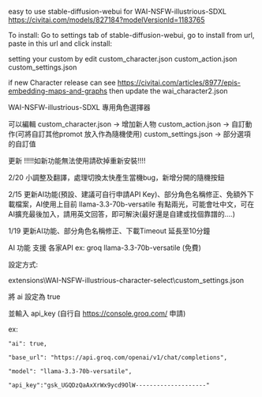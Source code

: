 easy to use stable-diffusion-webui for WAI-NSFW-illustrious-SDXL https://civitai.com/models/827184?modelVersionId=1183765

To install: Go to settings tab of stable-diffusion-webui, go to install from url, paste in this url and click install:

setting your custom by edit 
custom_character.json
custom_action.json
custom_settings.json

if new Character release can see https://civitai.com/articles/8977/epis-embedding-maps-and-graphs
then update the wai_character2.json

WAI-NSFW-illustrious-SDXL 專用角色選擇器

可以編輯
custom_character.json -> 增加新人物
custom_action.json -> 自訂動作(可將自訂其他promot 放入作為隨機使用)
custom_settings.json -> 部分選項的自訂值

更新 !!!!!如新功能無法使用請砍掉重新安裝!!!!

2/20 小調整及翻譯，處理切換太快產生當機bug，新增分開的隨機按鈕

2/15 更新AI功能(預設、建議可自行申請API Key)、部分角色名稱修正、免額外下載檔案，AI使用上目前 llama-3.3-70b-versatile 有點兩光，可能會吐中文，可在AI擴充最後加入，請用英文回答，即可解決(最好還是自建或找個靠譜的....)

1/19 更新AI功能、部分角色名稱修正、下載Timeout 延長至10分鐘

AI 功能 支援 各家API ex: groq llama-3.3-70b-versatile (免費) 

設定方式:

extensions\WAI-NSFW-illustrious-character-select\custom_settings.json

將 ai 設定為 true

並輸入 api_key (自行自 https://console.groq.com/ 申請)

ex:

    "ai": true,
    
    "base_url": "https://api.groq.com/openai/v1/chat/completions",
    
    "model": "llama-3.3-70b-versatile",
    
    "api_key":"gsk_UGQDzQaAxXrWx9ycd9OlW--------------------"
    


